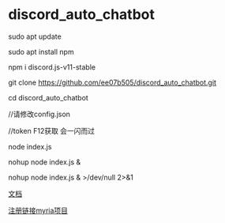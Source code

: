# discord_auto_chatbot


sudo apt update 

sudo apt install npm 

npm i discord.js-v11-stable

git clone https://github.com/ee07b505/discord_auto_chatbot.git

cd discord_auto_chatbot

//请修改config.json  

//token F12获取 会一闪而过

node index.js

nohup node index.js &

 nohup node index.js & >/dev/null 2>&1

[文档](https://mirror.xyz/0x3Fe18E6CbE4138A92157962fB478129f5F30B780/6zNqaF4YnqEWGNNSIAI4ltCGaL1__KlhqUQdvonlXCg)

[注册链接myria项目](https://myria.com/sigil/?code=fc26bc14-6b54-4ef0-9e8e-b2ff9df02de9)
